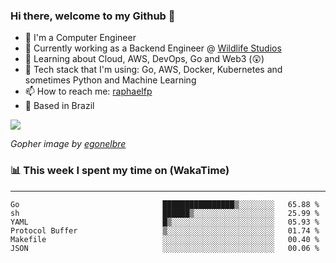 ### Hi there, welcome to my Github 👋

- 📖 I'm a Computer Engineer
- 🔭 Currently working as a Backend Engineer @ [Wildlife Studios](https://wildlifestudios.com/)
- 🌱 Learning about Cloud, AWS, DevOps, Go and Web3 (😲)
- 🚀 Tech stack that I'm using: Go, AWS, Docker, Kubernetes and sometimes Python and Machine Learning
- 📫 How to reach me: [raphaelfp](https://linkedin.com/in/raphaelfp)
- 🏡 Based in Brazil

![](https://github.com/raphaelfp/gophers/blob/master/.thumb/animation/morning-coffee-3x.gif)

*Gopher image by [egonelbre](https://github.com/egonelbre/)*

### 📊 This week I spent my time on (WakaTime)

---

<!--START_SECTION:waka-->

```text
Go                                ████████████████▒░░░░░░░░   65.88 %
sh                                ██████▒░░░░░░░░░░░░░░░░░░   25.99 %
YAML                              █▒░░░░░░░░░░░░░░░░░░░░░░░   05.93 %
Protocol Buffer                   ▒░░░░░░░░░░░░░░░░░░░░░░░░   01.74 %
Makefile                          ░░░░░░░░░░░░░░░░░░░░░░░░░   00.40 %
JSON                              ░░░░░░░░░░░░░░░░░░░░░░░░░   00.06 %
```

<!--END_SECTION:waka-->
